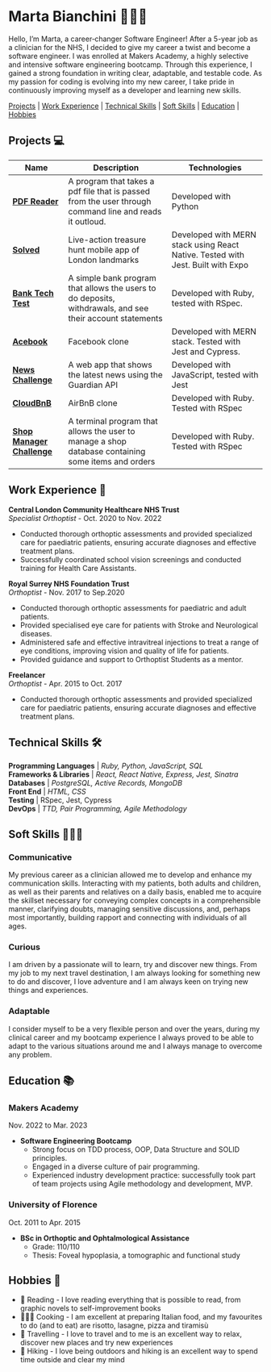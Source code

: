 # Marta Bianchini 👩🏻‍💻


Hello, I’m Marta, a career‑changer Software Engineer! After a 5-year job as a clinician for the NHS, I decided to give my career a twist and become a software engineer. I was enrolled at Makers Academy, a highly selective and intensive software engineering bootcamp.
Through this experience, I gained a strong foundation in writing clear, adaptable, and testable code.
As my passion for coding is evolving into my new career, I take pride in continuously improving myself as a developer and learning new skills.

[Projects](https://github.com/MartaBia/CV/blob/master/README.md#projects-) | 
[Work Experience](https://github.com/MartaBia/CV/blob/master/README.md#work-experience-) | 
[Technical Skills](https://github.com/MartaBia/CV/blob/master/README.md#technical-skills-%EF%B8%8F) | 
[Soft Skills](https://github.com/MartaBia/CV/blob/master/README.md#soft-skills-%EF%B8%8F) |
[Education](https://github.com/MartaBia/CV/blob/master/README.md#education-) | 
[Hobbies](https://github.com/MartaBia/CV/blob/master/README.md#hobbies-)

## Projects 💻

| Name                         | Description       | Technologies        |
| ---------------------------- | ----------------- | --------------------|
| [**PDF Reader**](https://github.com/MartaBia/pdf-reader) | A program that takes a pdf file that is passed from the user through command line and reads it outloud. | Developed with Python|
| [**Solved**](https://github.com/MartaBia/solved-app-final-project) | Live-action treasure hunt mobile app of London landmarks | Developed with MERN stack using React Native. Tested with Jest. Built with Expo|
| [**Bank Tech Test**](https://github.com/MartaBia/bank-tech-test) | A simple bank program that allows the users to do deposits, withdrawals, and see their account statements | Developed with Ruby, tested with RSpec. |
| [**Acebook**](https://github.com/MartaBia/acebook-team-water) | Facebook clone | Developed with MERN stack. Tested with Jest and Cypress. |
|[**News Challenge**](https://github.com/MartaBia/news-summary-challenge)| A web app that shows the latest news using the Guardian API | Developed with JavaScript, tested with Jest |
|[**CloudBnB**](https://github.com/MartaBia/cloudbnb)| AirBnB clone | Developed with Ruby. Tested with RSpec |
|[**Shop Manager Challenge**](https://github.com/MartaBia/shop-manager-challenge)| A terminal program that allows the user to manage a shop database containing some items and orders | Developed with Ruby. Tested with RSpec |

## Work Experience 💼

**Central London Community Healthcare NHS Trust**  
_Specialist Orthoptist_ - Oct. 2020 to Nov. 2022

- Conducted thorough orthoptic assessments and provided specialized care for paediatric patients,  ensuring accurate diagnoses and effective treatment plans.
- Successfully coordinated school vision screenings and conducted training for Health Care Assistants.

**Royal Surrey NHS Foundation Trust**   
_Orthoptist_ - Nov. 2017 to Sep.2020

- Conducted thorough orthoptic assessments for paediatric and adult patients.
- Provided specialised eye care for patients with Stroke and Neurological diseases.
- Administered safe and effective intravitreal injections to treat a range of eye conditions,  improving vision and quality of life for patients.
- Provided guidance and support to Orthoptist Students as a mentor.

**Freelancer**  
_Orthoptist_ - Apr. 2015 to Oct. 2017

- Conducted thorough orthoptic assessments and provided specialized care for paediatric patients,  ensuring accurate diagnoses and effective treatment plans.

## Technical Skills 🛠️

**Programming Languages** | _Ruby, Python, JavaScript, SQL_  
**Frameworks & Libraries** |  _React, React Native, Express, Jest, Sinatra_  
**Databases** | _PostgreSQL, Active Records, MongoDB_  
**Front End** | _HTML, CSS_   
**Testing** | RSpec, Jest, Cypress   
**DevOps** | _TTD, Pair Programming, Agile Methodology_


 ## Soft Skills 👷🏻‍♀️

### Communicative
My previous career as a clinician allowed me to develop and enhance my communication skills. Interacting with my patients, both adults and children, as well as their parents and relatives on a daily basis, enabled me to acquire the skillset necessary for conveying complex concepts in a comprehensible manner, clarifying doubts, managing sensitive discussions, and, perhaps most importantly, building rapport and connecting with individuals of all ages.

### Curious
I am driven by a passionate will to learn, try and discover new things. From my job to my next travel destination, I am always looking for something new to do and discover, I love adventure and I am always keen on trying new things and experiences.

### Adaptable
I consider myself to be a very flexible person and over the years, during my clinical career and my bootcamp experience I always proved to be able to adapt to the various situations around me and I always manage to overcome any problem. 

## Education 📚

### **Makers Academy**
Nov. 2022 to Mar. 2023
- **Software Engineering Bootcamp**
    - Strong focus on TDD process, OOP, Data Structure and SOLID principles.
    - Engaged in a diverse culture of pair programming.
    - Experienced industry development practice: successfully took part of team projects using Agile methodology and development, MVP.

### **University of Florence**
Oct. 2011 to Apr. 2015
- **BSc in Orthoptic and Ophtalmological Assistance**
    - Grade: 110/110
    - Thesis: Foveal hypoplasia, a tomographic and functional study

## Hobbies 🎢

- 📖 Reading - I love reading everything that is possible to read, from graphic novels to self-improvement books
- 👩🏻‍🍳 Cooking - I am excellent at preparing Italian food, and my favourites to do (and to eat) are risotto, lasagne, pizza and tiramisù
- 🛫 Travelling - I love to travel and to me is an excellent way to relax, discover new places and try new experiences
- 🥾 Hiking - I love being outdoors and hiking is an excellent way to spend time outside and clear my mind
